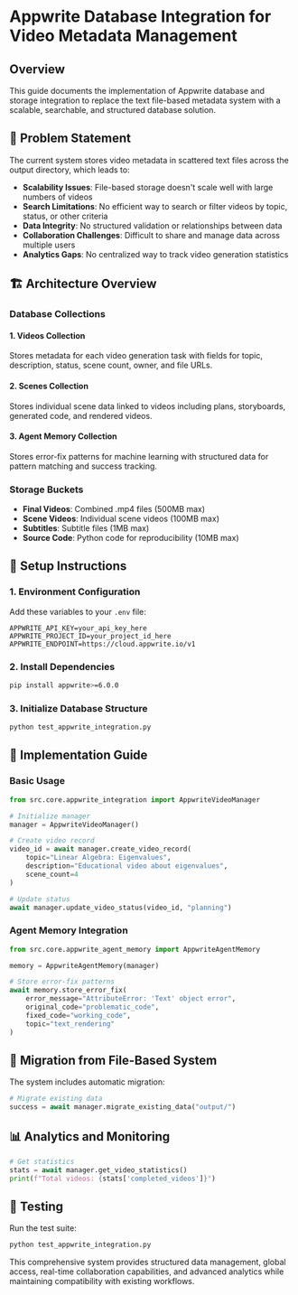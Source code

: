 # Appwrite Database Integration for Video Metadata Management

## Overview

This guide documents the implementation of Appwrite database and storage integration to replace the text file-based metadata system with a scalable, searchable, and structured database solution.

## 🎯 Problem Statement

The current system stores video metadata in scattered text files across the output directory, which leads to:

- **Scalability Issues**: File-based storage doesn't scale well with large numbers of videos
- **Search Limitations**: No efficient way to search or filter videos by topic, status, or other criteria
- **Data Integrity**: No structured validation or relationships between data
- **Collaboration Challenges**: Difficult to share and manage data across multiple users
- **Analytics Gaps**: No centralized way to track video generation statistics

## 🏗️ Architecture Overview

### Database Collections

#### 1. Videos Collection
Stores metadata for each video generation task with fields for topic, description, status, scene count, owner, and file URLs.

#### 2. Scenes Collection  
Stores individual scene data linked to videos including plans, storyboards, generated code, and rendered videos.

#### 3. Agent Memory Collection
Stores error-fix patterns for machine learning with structured data for pattern matching and success tracking.

### Storage Buckets

- **Final Videos**: Combined .mp4 files (500MB max)
- **Scene Videos**: Individual scene videos (100MB max)  
- **Subtitles**: Subtitle files (1MB max)
- **Source Code**: Python code for reproducibility (10MB max)

## 🚀 Setup Instructions

### 1. Environment Configuration

Add these variables to your `.env` file:

```env
APPWRITE_API_KEY=your_api_key_here
APPWRITE_PROJECT_ID=your_project_id_here
APPWRITE_ENDPOINT=https://cloud.appwrite.io/v1
```

### 2. Install Dependencies

```bash
pip install appwrite>=6.0.0
```

### 3. Initialize Database Structure

```python
python test_appwrite_integration.py
```

## 📝 Implementation Guide

### Basic Usage

```python
from src.core.appwrite_integration import AppwriteVideoManager

# Initialize manager
manager = AppwriteVideoManager()

# Create video record
video_id = await manager.create_video_record(
    topic="Linear Algebra: Eigenvalues",
    description="Educational video about eigenvalues",
    scene_count=4
)

# Update status
await manager.update_video_status(video_id, "planning")
```

### Agent Memory Integration

```python
from src.core.appwrite_agent_memory import AppwriteAgentMemory

memory = AppwriteAgentMemory(manager)

# Store error-fix patterns
await memory.store_error_fix(
    error_message="AttributeError: 'Text' object error",
    original_code="problematic_code",
    fixed_code="working_code",
    topic="text_rendering"
)
```

## 🔄 Migration from File-Based System

The system includes automatic migration:

```python
# Migrate existing data
success = await manager.migrate_existing_data("output/")
```

## 📊 Analytics and Monitoring

```python
# Get statistics
stats = await manager.get_video_statistics()
print(f"Total videos: {stats['completed_videos']}")
```

## 🧪 Testing

Run the test suite:

```bash
python test_appwrite_integration.py
```

This comprehensive system provides structured data management, global access, real-time collaboration capabilities, and advanced analytics while maintaining compatibility with existing workflows. 